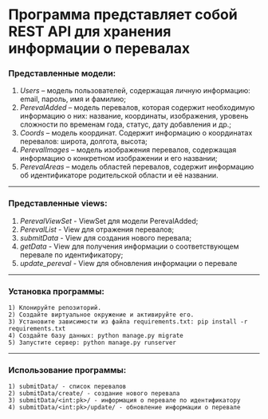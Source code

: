# Программа представляет собой REST API для хранения информации о перевалах

### Представленные модели:
1) *Users* – модель пользователей, содержащая личную информацию: email, пароль, имя и фамилию;
2) *PerevalAdded* – модель перевалов, которая содержит необходимую информацию о них: название, координаты, изображения, уровень сложности по временам года, статус, дату добавления и др.;
3) *Coords* – модель координат. Содержит информацию о координатах перевалов: широта, долгота, высота;
4) *PerevalImages* – модель изображения перевалов, содержащая информацию о конкретном изображении и его названии;
5) *PerevalAreas* – модель областей перевалов, содержит информацию об идентификаторе родительской области и её названии.
____

### Представленные views:
1) *PerevalViewSet* - ViewSet для модели PerevalAdded;
2) *PerevalList* - View для отражения перевалов;
3) *submitData* - View для создания нового перевала;
4) *getData* - View для получения информации о соответствующем перевале по идентификатору;
5) *update_pereval* - View для обновления информации о перевале
____

### Установка программы:
```
1) Клонируйте репозиторий.
2) Создайте виртуальное окружение и активируйте его.
3) Установите зависимости из файла requirements.txt: pip install -r requirements.txt
4) Создайте базу данных: python manage.py migrate
5) Запустите сервер: python manage.py runserver
```
____

### Использование программы:
```
1) submitData/ - список перевалов
2) submitData/create/ - создание нового перевала
3) submitData/<int:pk>/ - информация о перевале по идентификатору
4) submitData/<int:pk>/update/ - обновление информации о перевале
```
